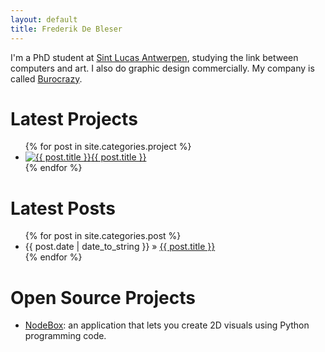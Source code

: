 ```yaml
---
layout: default
title: Frederik De Bleser
---
```

I'm a PhD student at [Sint Lucas Antwerpen][sla], studying the link between computers and art. I also do graphic design commercially. My company is called [Burocrazy][].

Latest Projects
===============
<ul class="projects">
{% for post in site.categories.project %}
  <li><a href="{{ post.url }}"><img src="/images/{{ post.thumb }}" alt="{{ post.title }}">{{ post.title }}</a></li>
{% endfor %}
</ul>

Latest Posts
============
<ul class="posts">
  {% for post in site.categories.post %}
    <li><time>{{ post.date | date_to_string }}</time> &raquo; <a href="{{ post.url }}">{{ post.title }}</a></li>
  {% endfor %}
</ul>

Open Source Projects
====================
<ul class="source">
    <li><a href="http://nodebox.net/">NodeBox</a>: an application that lets you create 2D visuals using Python programming code.</li>
</ul>

  
[sla]: http://www.sintlucasantwerpen.be/
[burocrazy]: http://www.burocrazy.com/
